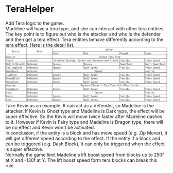 # TeraHelper
Add Tera logic to the game.  
Madeline will have a tera type, and she can interact with other tera entities. The key point is to figure out who is the attacker and who is the defender and then get a tera effect. Tera entities behave differently according to the tera effect. Here is the detail list.  
![immagine](Effect.png)
Take Kevin as an example. It can act as a defender, so Madeline is the attacker. If Kevin is Ghost type and Madeline is Dark type, the effect will be super effective. So the Kevin will move twice faster after Madeline dashes to it. However if Kevin is Fairy type and Madeline is Dragon type, there will be no effect and Kevin won't be activated.  
In conclusion, if the entity is a block and has move speed (e.g. Zip Mover), it will get different speed according to the effect. If the entity if a block and can be triggered (e.g. Dash Block), it can only be triggered when the effect is super effective.  
Normally the game limit Madeline's lift boost speed from blocks up to 250f at X and -130f at Y. The lift boost speed form tera blocks can break this rule.